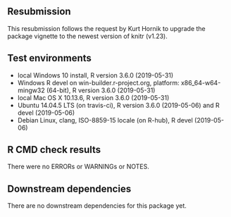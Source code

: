 ## Resubmission

This resubmission follows the request by Kurt Hornik to upgrade the package vignette to the newest version of knitr (v1.23).

## Test environments

* local Windows 10 install, R version 3.6.0 (2019-05-31) 
* Windows R devel on win-builder.r-project.org, platform: x86_64-w64-mingw32 (64-bit), R version 3.6.0 (2019-05-31)
* local Mac OS X 10.13.6, R version 3.6.0 (2019-05-31)
* Ubuntu 14.04.5 LTS (on travis-ci), R version 3.6.0 (2019-05-06) and R devel (2019-05-06)
* Debian Linux, clang, ISO-8859-15 locale (on R-hub), R devel (2019-05-06)

## R CMD check results

There were no ERRORs or WARNINGs or NOTES. 

## Downstream dependencies

There are no downstream dependencies for this package yet. 
